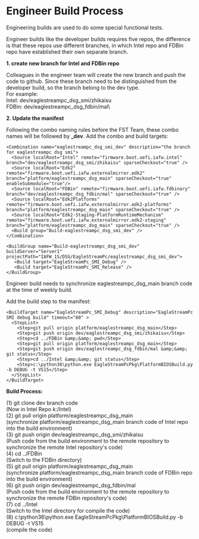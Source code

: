 Engineer Build Process
===================================

Engineering builds are used to do some special functional tests.

Engineer builds like the developer builds requires five repos, the difference is that these repos use different
 branches, in which Intel repo and FDBin repo have established their own separate branch.
 
**1. create new branch for Intel and FDBin repo**

Colleagues in the engineer team will create the new branch and push the code to github.
Since these branch need to be distinguished from the developer build, so the branch belong to the dev type.\
For example:\
Intel: dev/eaglestreampc_dsg_smi/zhikaisu\
FDBin: dev/eaglestreampc_dsg_fdbin/mal\

**2. Update the manifest**

Following the combo naming rules before the FST Team, these combo names will be followed by **_dev**.
Add the combo and build targets:
```
<Combination name="eaglestreampc_dsg_smi_dev" description="the branch for eaglestreampc dsg smi">
  <Source localRoot="Intel" remote="firmware.boot.uefi.iafw.intel" branch="dev/eaglestreampc_dsg_smi/zhikaisu" sparseCheckout="true" />
  <Source localRoot="Edk2" remote="firmware.boot.uefi.iafw.externalmirror.edk2" branch="platform/eaglestreampc_dsg_main" sparseCheckout="true" enableSubmodule="true"/>
  <Source localRoot="FDBin" remote="firmware.boot.uefi.iafw.fdbinary" branch="dev/eaglestreampc_dsg_fdbin/mal" sparseCheckout="true" />
  <Source localRoot="Edk2Platforms" remote="firmware.boot.uefi.iafw.externalmirror.edk2-platforms" branch="platform/eaglestreampc_dsg_main" sparseCheckout="true" />
  <Source localRoot="Edk2-Staging-PlatformRuntimeMechanism" remote="firmware.boot.uefi.iafw.externalmirror.edk2-staging" branch="platform/eaglestreampc_dsg_main" sparseCheckout="true" />
  <Build group="Build-eaglestreampc_dsg_smi_dev" />
</Combination>

<BuildGroup name="Build-eaglestreampc_dsg_smi_dev" buildServer="Server1" projectPath="IAFW_1S/DSG/EagleStreamPc/eaglestreampc_dsg_smi_dev">
   <Build target="EagleStreamPc_SMI_Debug" />
   <Build target="EagleStreamPc_SMI_Release" />
</BuildGroup>
```
Engineer build needs to synchronize eaglestreampc_dsg_main branch code at the time of weekly build.

Add the build step to the manifest:
```
<BuildTarget name="EagleStreamPc_SMI_Debug" description="EagleStreamPc SMI debug build" timeout="60" >
  <StepList>
    <Step>git pull origin platform/eaglestreampc_dsg_main</Step>
    <Step>git push origin dev/eaglestreampc_dsg_smi/zhikaisu</Step>
    <Step>cd ../FDBin &amp;&amp; pwd</Step>
    <Step>git pull origin platform/eaglestreampc_dsg_main</Step>
    <Step>git push origin dev/eaglestreampc_dsg_fdbin/mal &amp;&amp; git status</Step>
    <Step>cd ../Intel &amp;&amp; git status</Step>
    <Step>c:\python36\python.exe EagleStreamPcPkg\PlatformBIOSBuild.py -b DEBUG -t VS15</Step>
  </StepList>
</BuildTarget>
```
**Build Process:**

(1) git clone dev branch code\
    (Now in Intel Repo k:/Intel)\
(2) git pull origin platform/eaglestreampc_dsg_main\
    (synchronize platform/eaglestreampc_dsg_main branch code of Intel repo into the build environment)\
(3) git push origin dev/eaglestreampc_dsg_smi/zhikaisu\
    (Push code from the build environment to the remote repository to synchronize the remote Intel repository's code)\
(4) cd ../FDBin\
    (Switch to the FDBin directory)\
(5) git pull origin platform/eaglestreampc_dsg_main\
    (synchronize platform/eaglestreampc_dsg_main branch code of FDBin repo into the build environment)\
(6) git push origin dev/eaglestreampc_dsg_fdbin/mal\
    (Push code from the build environment to the remote repository to synchronize the remote FDBin repository's code)\
(7) cd ../Intel\
    (Switch to the Intel directory for compile the code)\
(8) c:\python36\python.exe EagleStreamPcPkg\PlatformBIOSBuild.py -b DEBUG -t VS15\
    (compile the code)